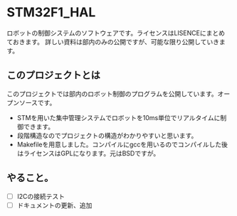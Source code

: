 # STM32F1_HAL
ロボットの制御システムのソフトウェアです。ライセンスはLISENCEにまとめておきます。
詳しい資料は部内のみの公開ですが、可能な限り公開していきます。

## このプロジェクトとは
このプロジェクトでは部内のロボット制御のプログラムを公開しています。オープンソースです。

- STMを用いた集中管理システムでロボットを10ms単位でリアルタイムに制御できます。
- 段階構造なのでプロジェクトの構造がわかりやすいと思います。
- Makefileを用意しました。コンパイルにgccを用いるのでコンパイルした後はライセンスはGPLになります。元はBSDですが。

## やること。
- [ ] I2Cの接続テスト
- [ ] ドキュメントの更新、追加
